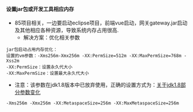 #### 设置jar包或开发工具相应内存
* 85项目相关，一边要启动eclipse项目，前端vue启动，网关gateway.jar启动及其他相应各种资源，导致系统内存占用很高.
  * 解决方案：优化相关参数
```
jar包启动占用内存优化：
设置的vm参数：-Xms256m-Xmx256m -XX:PermSize=512m -XX:MaxPermSize=768m -Xss2m 
-XX:PermSize：设置永久代大小
-XX:MaxPermSize：设置最大永久代大小
```

* 注意：该参数在jdk1.8版本中已放弃使用，正确的设置方式为：[关于jdk1.8部分参数变化](https://github.com/Albatronhenry/Java/blob/master/Jvm/002Java%E5%A0%86%E4%B8%AD%E7%9A%84%E6%96%B0%E7%94%9F%E4%BB%A3%E3%80%81%E8%80%81%E5%B9%B4%E4%BB%A3%E3%80%81%E6%B0%B8%E4%B9%85%E4%BB%A3.md)
```
-Xms256m -Xmx256m -XX:MetaspaceSize=256m -XX:MaxMetaspaceSize=256m 
```
